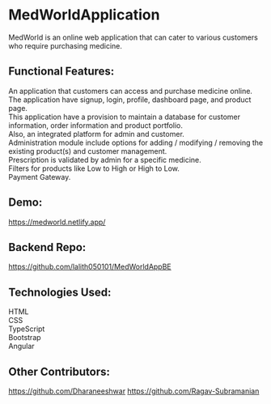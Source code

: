 # MedWorldApplication
MedWorld is an online web application that can cater to various customers who require purchasing medicine.

## Functional Features:
An application that customers can access and purchase medicine online.  
The application have signup, login, profile, dashboard page, and product page.  
This application have a provision to maintain a database for customer information, order information and product portfolio.  
Also, an integrated platform for admin and customer.  
Administration module include options for adding / modifying / removing the existing product(s) and customer management.  
Prescription is validated by admin for a specific medicine.  
Filters for products like Low to High or High to Low.  
Payment Gateway.  

## Demo:  
  https://medworld.netlify.app/  
    
## Backend Repo:
   https://github.com/lalith050101/MedWorldAppBE  
   
## Technologies Used:
  HTML  
  CSS  
  TypeScript  
  Bootstrap  
  Angular  
   
## Other Contributors:
  https://github.com/Dharaneeshwar
  https://github.com/Ragav-Subramanian
